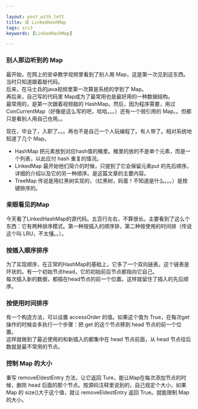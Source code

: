 ```yaml
---

layout: post_with_left
title: 读 LinkedHashMap
tags: srcJ
keywords: [LinkedHashMap]

---
```


### 别人那边听到的 Map
最开始，在网上的安卓教学视频里看到了别人用 Map，这是第一次见到这东西。当时只知道跟着敲代码。   
后来，在马士兵的java视频里第一次算是系统的学到了 Map。    
再后来，自己写的代码里 Map成为了最常用也是最好用的一种数据结构。   
最常用的，是第一次跟着视频敲的 HashMap。然后，因为程序需要，用过 ConCurrentMap（好像是这么写的吧，哈哈。。。）还有一个弱引用的 Map。。但都只是看别人用自己也用。。


现在，毕业了，入职了。。。再也不是自己一个人玩编程了。有人带了。相对系统地知道了几个 Map。

- HashMap 把元素放到对应hash值的桶里。桶里的放的不是单个元素，而是一个列表，以此应付 hash 重复的情况。    
- LinkedMap 最开始他们简介的时候，只提到了它会保留元素put 的先后顺序。详细的介绍以及它的另一种顺序。是这篇文章的主要内容。    
- TreeMap 传说是用红黑树实现的，（红黑树，妈蛋！不知道是什么。。。）是按键排序的。

### 亲眼看见的Map
今天看了LinkedHashMap的源代码。五百行左右，不算很长。主要看到了这么个东西：它有两种排序模式。第一种按插入的顺序排，第二种按使用的时间排（传说这个叫 LRU，不太懂。。）。

### 按插入顺序排序
为了实现顺序，在正常的HashMap的基础上，它多了一个双向链表。这个链表是环状的。有一个初始节点head，它的初始前后节点都指向它自己。    
每次插入新的数据，都插在head节点的前一个位置。这样就留住了插入的先后顺序。    

### 按使用时间排序
有一个构造方法，可以设置 accessOrder 的值。如果这个值为 True，在每次get操作的时候会多执行一个步骤：把 get 的这个节点移到 head 节点的前一个位置。   
这样就做到了最近使用的和新插入的都集中在 head 节点前面，从 head 节点往后数就是最不常用的节点。   

### 控制 Map 的大小
重写 removeEldestEntry 方法，让它返回 Ture，能让Map在每次添加节点的时候，删除 head 后面的那个节点。按源码注释里说到的，自己规定个大小，如果 Map 的 size()大于这个值，就让 removeEldestEntry 返回 True。就能限制 Map 的大小。
